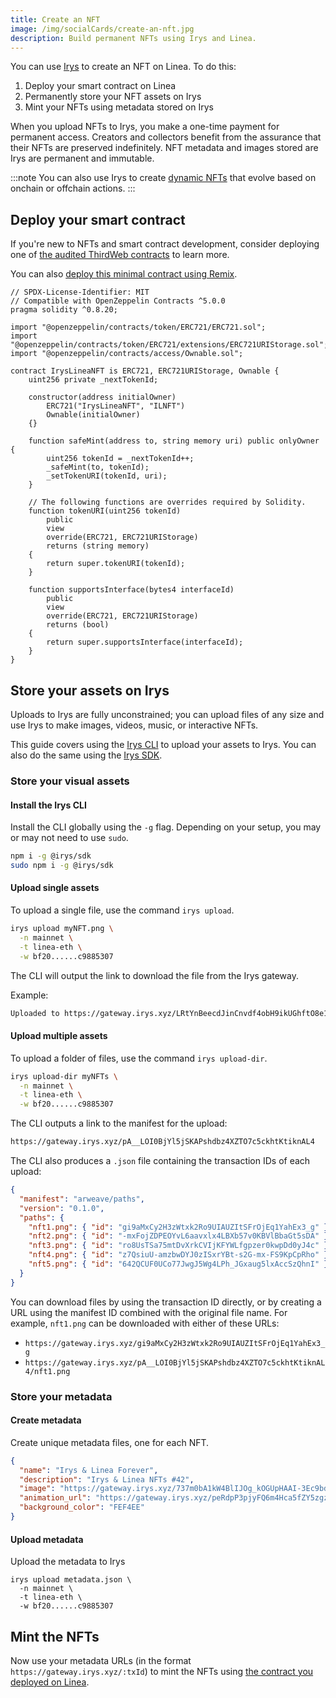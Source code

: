 ```yaml
---
title: Create an NFT
image: /img/socialCards/create-an-nft.jpg
description: Build permanent NFTs using Irys and Linea.
---
```


You can use [Irys](../../tooling/permanent-data/irys/overview.md) to  create an NFT on Linea. To do this:

1. Deploy your smart contract on Linea
2. Permanently store your NFT assets on Irys
3. Mint your NFTs using metadata stored on Irys

When you upload NFTs to Irys, you make a one-time payment for permanent access. Creators and
collectors benefit from the assurance that their NFTs are preserved indefinitely. NFT metadata and
images stored are Irys are permanent and immutable.

:::note
You can also use Irys to create [dynamic NFTs](./irys-dynamic-nfts) that evolve based on onchain or
offchain actions.
:::

## Deploy your smart contract

If you're new to NFTs and smart contract development, consider deploying
one of [the audited ThirdWeb contracts](/developers/quickstart/deploy-smart-contract/thirdweb) to learn more.

You can also [deploy this minimal contract using Remix](/developers/quickstart/deploy-smart-contract/remix).

```solidity
// SPDX-License-Identifier: MIT
// Compatible with OpenZeppelin Contracts ^5.0.0
pragma solidity ^0.8.20;

import "@openzeppelin/contracts/token/ERC721/ERC721.sol";
import "@openzeppelin/contracts/token/ERC721/extensions/ERC721URIStorage.sol";
import "@openzeppelin/contracts/access/Ownable.sol";

contract IrysLineaNFT is ERC721, ERC721URIStorage, Ownable {
    uint256 private _nextTokenId;

    constructor(address initialOwner)
        ERC721("IrysLineaNFT", "ILNFT")
        Ownable(initialOwner)
    {}

    function safeMint(address to, string memory uri) public onlyOwner {
        uint256 tokenId = _nextTokenId++;
        _safeMint(to, tokenId);
        _setTokenURI(tokenId, uri);
    }

    // The following functions are overrides required by Solidity.
    function tokenURI(uint256 tokenId)
        public
        view
        override(ERC721, ERC721URIStorage)
        returns (string memory)
    {
        return super.tokenURI(tokenId);
    }

    function supportsInterface(bytes4 interfaceId)
        public
        view
        override(ERC721, ERC721URIStorage)
        returns (bool)
    {
        return super.supportsInterface(interfaceId);
    }
}
```

## Store your assets on Irys

Uploads to Irys are fully unconstrained; you can upload files of any size and use Irys to make
images, videos, music, or interactive NFTs.

This guide covers using the [Irys CLI](/developers/tooling/permanent-data/irys/irys-quickstart#cli) to
upload your assets to Irys. You can also do the same using the
[Irys SDK](/developers/tooling/permanent-data/irys/irys-quickstart#sdk).

### Store your visual assets

#### Install the Irys CLI

Install the CLI globally using the `-g` flag. Depending on your setup, you may or may not need to use `sudo`.

```bash
npm i -g @irys/sdk
sudo npm i -g @irys/sdk
```

#### Upload single assets

To upload a single file, use the command `irys upload`.

```bash
irys upload myNFT.png \
  -n mainnet \
  -t linea-eth \
  -w bf20......c9885307
```

The CLI will output the link to download the file from the Irys gateway.

Example:

```bash
Uploaded to https://gateway.irys.xyz/LRtYnBeecdJinCnvdf4obH9ikUGhftO8e1ZDxKtNtHY
```

#### Upload multiple assets

To upload a folder of files, use the command `irys upload-dir`.

```bash
irys upload-dir myNFTs \
  -n mainnet \
  -t linea-eth \
  -w bf20......c9885307
```

The CLI outputs a link to the manifest for the upload:

```bash
https://gateway.irys.xyz/pA__LOI0BjYl5jSKAPshdbz4XZTO7c5ckhtKtiknAL4
```

The CLI also produces a `.json` file containing the transaction IDs of each upload:

```json
{
  "manifest": "arweave/paths",
  "version": "0.1.0",
  "paths": {
    "nft1.png": { "id": "gi9aMxCy2H3zWtxk2Ro9UIAUZItSFrOjEq1YahEx3_g" },
    "nft2.png": { "id": "-mxFojZDPEOYvL6aavxlx4LBXb57v0KBVlBbaGt5sDA" },
    "nft3.png": { "id": "ro8UsTSa75mtDvXrkCVIjKFYWLfgpzer0kwpDd0yJ4c" },
    "nft4.png": { "id": "z7QsiuU-amzbwDYJ0zISxrYBt-s2G-mx-FS9KpCpRho" },
    "nft5.png": { "id": "642QCUF0UCo77JwgJ5Wg4LPh_JGxaug5lxAccSzQhnI" }
  }
}
```

You can download files by using the transaction ID directly, or by creating a URL using the manifest
ID combined with the original file name. For example, `nft1.png` can be downloaded with either of these URLs:

- `https://gateway.irys.xyz/gi9aMxCy2H3zWtxk2Ro9UIAUZItSFrOjEq1YahEx3_g`
- `https://gateway.irys.xyz/pA__LOI0BjYl5jSKAPshdbz4XZTO7c5ckhtKtiknAL4/nft1.png`

### Store your metadata

#### Create metadata

Create unique metadata files, one for each NFT.

```json
{
  "name": "Irys & Linea Forever",
  "description": "Irys & Linea NFTs #42",
  "image": "https://gateway.irys.xyz/737m0bA1kW4BlIJOg_kOGUpHAAI-3Ec9bdo8S_xTFKI",
  "animation_url": "https://gateway.irys.xyz/peRdpP3pjyFQ6m4Hca5fZY5zgz7RSlE86j-_5BEwnW0",
  "background_color": "FEF4EE"
}
```

#### Upload metadata

Upload the metadata to Irys

```console
irys upload metadata.json \
  -n mainnet \
  -t linea-eth \
  -w bf20......c9885307
```

## Mint the NFTs

Now use your metadata URLs (in the format `https://gateway.irys.xyz/:txId`) to mint the NFTs
using [the contract you deployed on Linea](/developers/quickstart/deploy-smart-contract).
